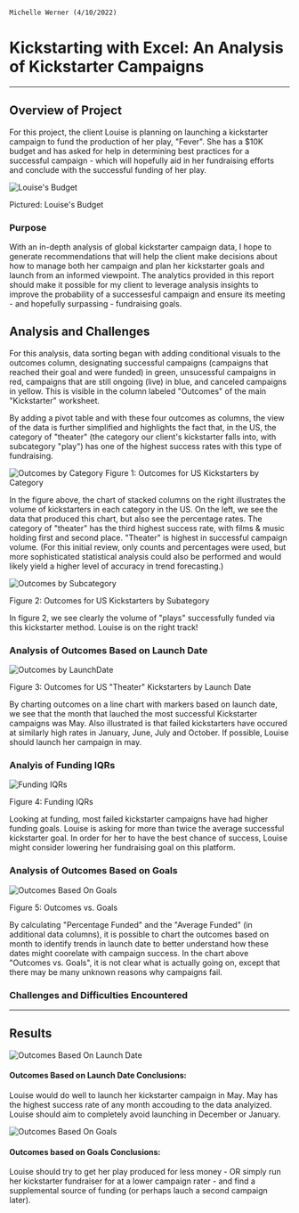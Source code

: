                                                                                            Michelle Werner (4/10/2022)
# Kickstarting with Excel: An Analysis of Kickstarter Campaigns 
---

## Overview of Project

For this project, the client Louise is planning on launching a kickstarter campaign to fund the production of her play, "Fever". She has a $10K budget and has asked for help in determining best practices for a successful campaign - which will hopefully aid in her fundraising efforts and conclude with the successful funding of her play. 

![Louise's Budget](Assets/FeverKickstarterforLouise.png)

Pictured: Louise's Budget

### Purpose

With an in-depth analysis of global kickstarter campaign data, I hope to generate recommendations that will help the client make decisions about how to manage both her campaign and plan her kickstarter goals and launch  from an informed viewpoint. The analytics provided in this report should make it possible for my client to leverage analysis insights to improve the probability of a successesful campaign and ensure its meeting - and hopefully surpassing - fundraising goals. 



## Analysis and Challenges

For this analysis, data sorting began with adding conditional visuals to the outcomes column, designating successful campaigns (campaigns that reached their goal and were funded) in green, unsucessful campaigns in red, campaigns that are still ongoing (live) in blue, and canceled campaigns in yellow. This is visible in the column labeled "Outcomes" of the main "Kickstarter" worksheet. 

By adding a pivot table and with these four outcomes as columns, the view of the data is further simplified and highlights the fact that, in the US, the category of "theater" (the category our client's kickstarter falls into, with subcategory "play") has one of the highest success rates with this type of fundraising.


![Outcomes by Category](Assets/Kickstarter_ParentCategoryOutcomes_US_withData.png)
Figure 1: Outcomes for US Kickstarters by Category

In the figure above, the chart of stacked columns on the right illustrates the volume of kickstarters in each category in the US. On the left, we see the data that produced this chart, but also see the percentage rates.  The category of "theater" has the third highest success rate, with films & music holding first and second place. "Theater" is highest in successful campaign volume. (For this initial review, only counts and percentages were used, but more sophisticated statistical analysis could also be performed and would likely yield a higher level of accuracy in trend forecasting.)


![Outcomes by Subcategory](Assets/Kickstarter_SubategoryOutcomes_US.png)

Figure 2: Outcomes for US Kickstarters by Subategory

In figure 2, we see clearly the volume of "plays" successfully funded via this kickstarter method. Louise is on the right track!


### Analysis of Outcomes Based on Launch Date

![Outcomes by LaunchDate](Assets/Kickstarter_TheaterOutcomesBasedOnLauchDate_withData.png)

Figure 3: Outcomes for US "Theater" Kickstarters by Launch Date

By charting outcomes on a line chart with markers based on launch date, we see that the month that lauched the most successful Kickstarter campaigns was May. Also illustrated is that failed kickstarters have occured at similarly high rates in January, June, July and October.  If possible, Louise should launch her campaign in may.

### Analyis of Funding IQRs

![Funding IQRs](Assets/Funding_IQRs.png)

Figure 4: Funding IQRs

Looking at funding, most failed kickstarter campaigns have had higher funding goals. Louise is asking for more than twice the average successful kickstarter goal.  In order for her to have the best chance of success, Louise might consider lowering her fundraising goal on this platform.

### Analysis of Outcomes Based on Goals

![Outcomes Based On Goals](Assets/Outcomes_vs_Goals.png)

Figure 5: Outcomes vs. Goals

By calculating "Percentage Funded" and the "Average Funded" (in additional data columns), it is possible to chart the outcomes based on month to identify trends in launch date to better understand how these dates might coorelate with campaign success. In the chart above "Outcomes vs. Goals", it is not clear what is actually going on, except that there may be many unknown reasons why campaigns fail.


### Challenges and Difficulties Encountered
---
## Results

![Outcomes Based On Launch Date](Assets/Theater_Outcomes_vs_Launch.png)

#### Outcomes Based on Launch Date Conclusions:

Louise would do well to launch her kickstarter campaign in May. May has the highest success rate of any month accouding to the data analyized.  Louise should aim to completely avoid launching in December or January.


![Outcomes Based On Goals](Assets/Outcomes_vs_Goals.png)
#### Outcomes based on Goals Conclusions:

Louise should try to get her play produced for less money - OR simply run her kickstarter fundraiser for at a lower campaign rater - and find a supplemental source of funding (or perhaps lauch a second campaign later).
